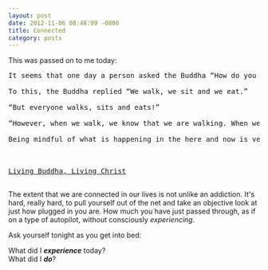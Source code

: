 ```yaml
---
layout: post
date: 2012-11-06 08:48:09 -0800
title: Connected
category: posts
---
```


This was passed on to me today: 
<pre>
It seems that one day a person asked the Buddha “How do you and your monks practice your path?”.

To this, the Buddha replied “We walk, we sit and we eat.”

“But everyone walks, sits and eats!”

“However, when we walk, we know that we are walking. When we sit, we know that we are sitting, and when we eat, we know that we are eating”

Being mindful of what is happening in the here and now is very important. Allowing past emotions, or future fears to rule you is counterproductive. By being fully engaged in the present, we are better parents, employees, and citizens.


<div class='source'>
<a href="http://www.amazon.com/gp/product/159448239X/ref=as_li_ss_tl?ie=UTF8&camp=1789&creative=390957&creativeASIN=159448239X&linkCode=as2&tag=brannigan-20">Living Buddha, Living Christ</a><img src="http://www.assoc-amazon.com/e/ir?t=brannigan-20&l=as2&o=1&a=159448239X" width="1" height="1" border="0" alt="" style="border:none !important; margin:0px !important;" />
</div>
</pre>

The extent that we are connected in our lives
is not unlike an addiction. It's hard, really hard, to pull yourself
out of the net and take an objective look at just how plugged in you
are. How much you have just passed through, as if on a type of
autopilot, without consciously _experiencing_. 

Ask yourself tonight as you get into bed:  

What did I **_experience_** today?  
What did I **_do_**?  
